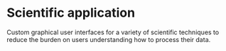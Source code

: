 # Scientific application

Custom graphical user interfaces for a variety of scientific techniques to reduce the burden on users understanding how to process their data.

